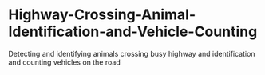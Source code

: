 # Highway-Crossing-Animal-Identification-and-Vehicle-Counting
Detecting and identifying animals crossing busy highway and identification and counting vehicles on the road
